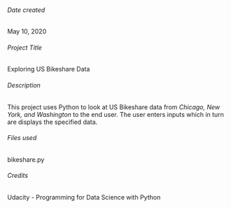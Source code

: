 ###### Date created
May 10, 2020

###### Project Title
Exploring US Bikeshare Data

###### Description
This project uses Python to look at US Bikeshare data from *Chicago, New York, and Washington* to the end user. The user enters inputs which in turn are displays the specified data.

###### Files used
bikeshare.py

###### Credits
Udacity - Programming for Data Science with Python
